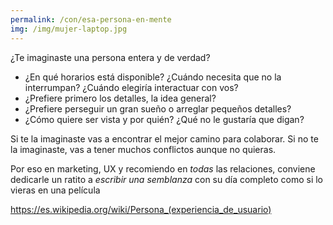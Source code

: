 ```yaml
---
permalink: /con/esa-persona-en-mente
img: /img/mujer-laptop.jpg
---
```


¿Te imaginaste una persona entera y de verdad?
* ¿En qué horarios está disponible? ¿Cuándo necesita que no la interrumpan? ¿Cuándo elegiría interactuar con vos?
* ¿Prefiere primero los detalles, la idea general? 
* ¿Prefiere perseguir un gran sueño o arreglar pequeños detalles?
* ¿Cómo quiere ser vista y por quién? ¿Qué no le gustaría que digan?

Si te la imaginaste vas a encontrar el mejor camino para colaborar. Si no te la imaginaste, vas a tener muchos conflictos aunque no quieras.

Por eso en marketing, UX y recomiendo en _todas_ las relaciones, conviene dedicarle un ratito a _escribir una semblanza_ con su día completo como si lo vieras en una película

<https://es.wikipedia.org/wiki/Persona_(experiencia_de_usuario)>
